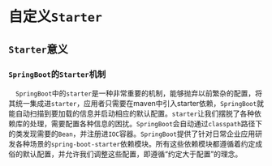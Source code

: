 # 自定义`Starter`

## `Starter`意义

### ``SpringBoot``的`Starter`机制

　`SpringBoot`中的`starter`是一种非常重要的机制，能够抛弃以前繁杂的配置，将其统一集成进`starter`，应用者只需要在maven中引入starter依赖，`SpringBoot`就能自动扫描到要加载的信息并启动相应的默认配置。`starter`让我们摆脱了各种依赖库的处理，需要配置各种信息的困扰。`SpringBoot`会自动通过`classpath`路径下的类发现需要的`Bean`，并注册进`IOC`容器。`SpringBoot`提供了针对日常企业应用研发各种场景的`spring-boot-starter`依赖模块。所有这些依赖模块都遵循着约定成俗的默认配置，并允许我们调整这些配置，即遵循“约定大于配置”的理念。


